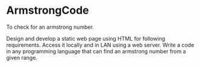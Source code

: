 # ArmstrongCode
To check for an armstrong number.

Design and develop a static web page using HTML for following requirements. Access it
locally and in LAN using a web server.
Write a code in any programming language that can find an armstrong number from a given range.
